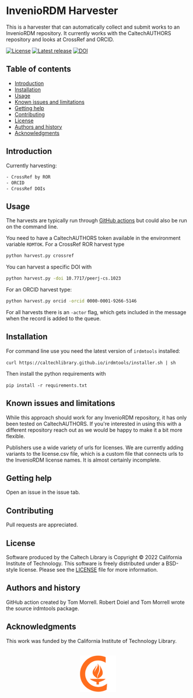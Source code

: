 # InvenioRDM Harvester

This is a harvester that can automatically collect and submit works to an
InvenioRDM repository. It currently works with the CaltechAUTHORS repository and looks at CrossRef and ORCID.

[![License](https://img.shields.io/badge/License-BSD--like-lightgrey)](https://choosealicense.com/licenses/bsd-3-clause)
[![Latest
release](https://img.shields.io/github/v/release/caltechlibrary/irdm_harvester.svg?color=b44e88)](https://github.com/irdm_harvester/template/releases)
[![DOI](https://data.caltech.edu/badge/DOI/10.22002/c14ab-m2d78.svg)](https://doi.org/10.22002/c14ab-m2d78)


## Table of contents

* [Introduction](#introduction)
* [Installation](#installation)
* [Usage](#usage)
* [Known issues and limitations](#known-issues-and-limitations)
* [Getting help](#getting-help)
* [Contributing](#contributing)
* [License](#license)
* [Authors and history](#authors-and-history)
* [Acknowledgments](#authors-and-acknowledgments)


## Introduction

Currently harvesting:

    - CrossRef by ROR
    - ORCID
    - CrossRef DOIs

## Usage

The harvests are typically run through [GitHub actions](https://github.com/caltechlibrary/irdm_harvester/actions) 
but could also be run on the command line.

You need to have a CaltechAUTHORS token available in the environment variable 
`RDMTOK`. For a CrossRef ROR harvest type

```bash
python harvest.py crossref
```

You can harvest a specific DOI with

```bash
python harvest.py -doi 10.7717/peerj-cs.1023
```

For an ORCID harvest type:

```bash
python harvest.py orcid -orcid 0000-0001-9266-5146
```

For all harvests there is an `-actor` flag, which gets included in the message when the record is added to the queue.

## Installation

For command line use you need the latest version of `irdmtools` installed:

`curl https://caltechlibrary.github.io/irdmtools/installer.sh | sh`

Then install the python requirements with

`pip install -r requirements.txt`

## Known issues and limitations

While this approach should work for any InvenioRDM repository, it has only been tested on 
CaltechAUTHORS. If you're interested in using this with a different repository reach out as we
would be happy to make it a bit more flexible.

Publishers use a wide variety of urls for licenses. We are currently adding
variants to the license.csv file, which is a custom file that connects urls to
the InvenioRDM license names. It is almost certainly incomplete.

## Getting help

Open an issue in the issue tab.

## Contributing

Pull requests are appreciated.

## License

Software produced by the Caltech Library is Copyright © 2022 California Institute of Technology.  This software is freely distributed under a BSD-style license.  Please see the [LICENSE](LICENSE) file for more information.

## Authors and history

GitHub action created by Tom Morrell. Robert Doiel and Tom Morrell wrote
the source irdmtools package.

## Acknowledgments

This work was funded by the California Institute of Technology Library.


<div align="center">
  <br>
  <a href="https://www.caltech.edu">
    <img width="100" height="100" src="https://raw.githubusercontent.com/caltechlibrary/template/main/.graphics/caltech-round.png">
  </a>
</div>

